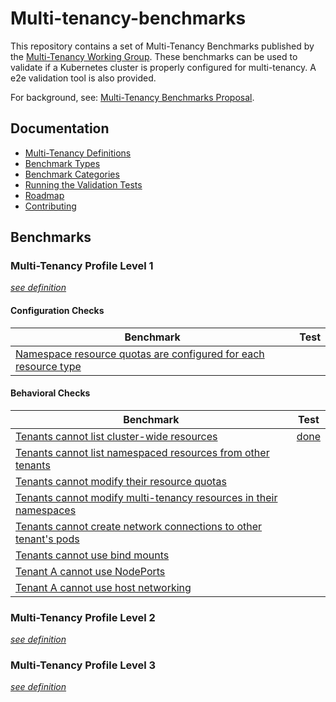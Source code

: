 # Multi-tenancy-benchmarks

This repository contains a set of Multi-Tenancy Benchmarks published by the 
[Multi-Tenancy Working Group](https://github.com/kubernetes-sigs/multi-tenancy). These benchmarks can be used to validate 
if a Kubernetes cluster is properly configured for multi-tenancy. A e2e validation tool is also provided.

For background, see: [Multi-Tenancy Benchmarks Proposal](https://docs.google.com/document/d/1O-G8jEpiJxOeYx9Pd2OuOSb8859dTRNmgBC5gJv0krE/edit?usp=sharing).

## Documentation
- [Multi-Tenancy Definitions](documentation/definitions.md)
- [Benchmark Types](documentation/types.md)
- [Benchmark Categories](documentation/catagories.md)
- [Running the Validation Tests](documentation/run.md)
- [Roadmap](documentation/roadmap.md)
- [Contributing](documentation/contributing.md)

## Benchmarks

### Multi-Tenancy Profile Level 1

*[see definition](documentation/definitions.md#level-1)*

#### Configuration Checks

| Benchmark                                                                                                      | Test  |
|----------------------------------------------------------------------------------------------------------------|-------|
| [Namespace resource quotas are configured for each resource type](e2e/tests/resourcequotas/README.md)|  |


#### Behavioral Checks

| Benchmark                                                                      | Test                            |
|--------------------------------------------------------------------------------|---------------------------------|
| [Tenants cannot list cluster-wide resources](e2e/tests/tenantaccess/README.go) | [done](e2e/tests/tenantaccess/tenantaccess.go) |
| [Tenants cannot list namespaced resources from other tenants](e2e/tests/tenantprotection) | |
| [Tenants cannot modify their resource quotas](e2e/tests/modify_resourcequotas) | |
| [Tenants cannot modify multi-tenancy resources in their namespaces](e2e/tests/modify_admin_resource/README.md)| |
| [Tenants cannot create network connections to other tenant's pods](e2e/tests/network_isolation)| |
| [Tenants cannot use bind mounts](e2e/tests/deny_hostpaths) | |
| [Tenant A cannot use NodePorts](e2e/tests/deny_nodeports) | |
| [Tenant A cannot use host networking ](e2e/tests/deny_hostports/README.md) | |

### Multi-Tenancy Profile Level 2

*[see definition](documentation/definitions.md#level-2)*


### Multi-Tenancy Profile Level 3

*[see definition](documentation/definitions.md#level-3)*

